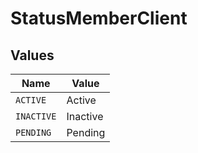 # StatusMemberClient


## Values

| Name       | Value      |
| ---------- | ---------- |
| `ACTIVE`   | Active     |
| `INACTIVE` | Inactive   |
| `PENDING`  | Pending    |